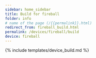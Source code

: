 ```yaml
---
sidebar: home_sidebar
title: Build for fireball
folder: info
# name of the page (/{{permalink}}.html)
redirect_from: fireball_build.html
permalink: /devices/fireball/build
device: fireball
---
```

{% include templates/device_build.md %}
